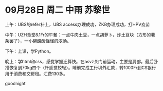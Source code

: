 # 09月28日 周二 中雨 苏黎世

上午：UBS的refer补上，UBS access办理成功，ZKB办理成功，打HPV疫苗中午：UZH食堂8.1Fr的午餐：一点牛肉土豆，一点胡萝卜，炸土豆块（方形的薯条罢了），一小碗酸酸怪怪的浓汤。下午：上课，学Python。晚上：学html和css，感觉掌握还算快。在asvz关门前运动，主要是肩部。最后卧推恢复到70kg四个（杆感觉较轻）。睡前完成工行境外汇款，转1000Fr到CS银行用于消费和交房租。汇费130多。goodnight


